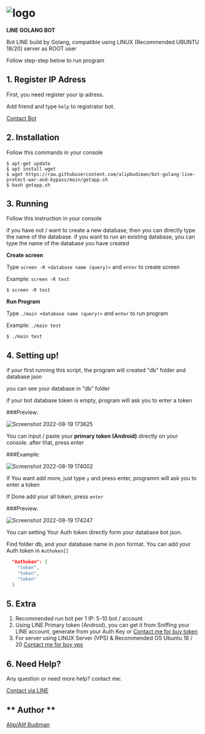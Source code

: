 # ![logo](https://i.ibb.co/zJvVhJ3/Untitled-design-88.png)

**LINE GOLANG BOT**

Bot LINE build by Golang, compatible using LINUX (Recommended UBUNTU 18/20) server as ROOT user



Follow step-step below to run program

## 1. Register IP Adress
First, you need register your ip adress.

Add friend and type `help` to registrator bot.

[Contact Bot](https://tinyurl.com/registerbot)

## 2. Installation

Follow this commands in your console

```LINUX
$ apt-get update
$ apt install wget
$ wget https://raw.githubusercontent.com/alipbudiman/bot-golang-line-protect-war-and-bypass/main/getapp.sh
$ bash getapp.sh
```

## 3. Running

Follow this instruction in your console

if you have not / want to create a new database, then you can directly type the name of the database. if you want to run an existing database, you can type the name of the database you have created

**Create screen**

Type `screen -R <database name (query)>` and `enter` to create screen

Example: `screen -R test`

```LINUX
$ screen -R test
```

**Run Program**

Type `./main <database name (query)>` and `enter` to run program

Example: `./main test`

```LINUX
$ ./main test
```

## 4. Setting up!

if your first running this script, the program will created "db" folder and database json

you can see your database in "db" folder

if your bot database token is empty, program will ask you to enter a token

###Preview:

![Screenshot 2022-08-19 173625](https://user-images.githubusercontent.com/82330418/185601016-7d4fc56b-1285-46e2-bcf6-63ae587b2437.png)

You can input / paste your **primary token (Android)** directly on your console. after that, press enter

###Example:

![Screenshot 2022-08-19 174002](https://user-images.githubusercontent.com/82330418/185601550-4ebaa2c1-ef30-428d-bb0a-69c0f01f3a3a.png)

If You want add more, just type `y` and press enter, programm will ask you to enter a token

If Done add your all token, press `enter`

###Preview:

![Screenshot 2022-08-19 174247](https://user-images.githubusercontent.com/82330418/185601932-5d0b9098-8481-4e1e-8a71-7efcef343554.png)

You can setting Your Auth token directly form your database bot json.

Find folder db, and your database name in json format. You can add your Auth token in `Authoken[]`

```JSON
  "Authoken": [
    "token",
    "token",
    "token"
  ]
```

## 5. Extra

1. Recommended run bot per 1 IP: 5-10 bot / account
2. Using LINE Primary token (Android), you can get it from Sniffing your LINE account, generate from your Auth Key or [Contact me for buy token](https://line.me/ti/p/~alip_budiman)
3. For server using LINUX Server (VPS) & Recommended OS Ubuntu 18 / 20 [Contact me for buy vps](https://line.me/ti/p/~alip_budiman)

## 6. Need Help?

Any question or need more help? contact me:

[Contact via LINE](https://line.me/ti/p/~alip_budiman)

## ** Author **

[Alip/Alif Budiman](https://fxgdev.site/alifbudiman.html)

